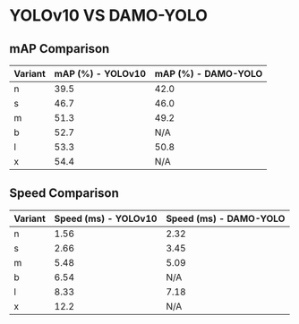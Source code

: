 ---
---

# YOLOv10 VS DAMO-YOLO

## mAP Comparison

| Variant | mAP (%) - YOLOv10 | mAP (%) - DAMO-YOLO |
| ------- | ----------------- | ------------------- |
| n       | 39.5              | 42.0                |
| s       | 46.7              | 46.0                |
| m       | 51.3              | 49.2                |
| b       | 52.7              | N/A                 |
| l       | 53.3              | 50.8                |
| x       | 54.4              | N/A                 |

## Speed Comparison

| Variant | Speed (ms) - YOLOv10 | Speed (ms) - DAMO-YOLO |
| ------- | -------------------- | ---------------------- |
| n       | 1.56                 | 2.32                   |
| s       | 2.66                 | 3.45                   |
| m       | 5.48                 | 5.09                   |
| b       | 6.54                 | N/A                    |
| l       | 8.33                 | 7.18                   |
| x       | 12.2                 | N/A                    |

